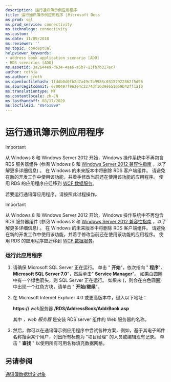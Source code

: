 ```yaml
---
description: 运行通讯簿示例应用程序
title: 运行通讯簿示例应用程序 |Microsoft Docs
ms.prod: sql
ms.prod_service: connectivity
ms.technology: connectivity
ms.custom: ''
ms.date: 11/09/2018
ms.reviewer: ''
ms.topic: conceptual
helpviewer_keywords:
- address book application scenario [ADO]
- RDS scenarios [ADO]
ms.assetid: 3a2644e9-d634-4ae6-a5b7-13fb7b317ec7
author: rothja
ms.author: jroth
ms.openlocfilehash: 1fddb0d0fb2d7a49c7b9983c03157922862f5d96
ms.sourcegitcommit: e700497f962e4c2274df16d9e651059b42ff1a10
ms.translationtype: MT
ms.contentlocale: zh-CN
ms.lasthandoff: 08/17/2020
ms.locfileid: "88451999"
---
```

# <a name="running-the-address-book-sample-application"></a>运行通讯簿示例应用程序
> [!IMPORTANT]
>  从 Windows 8 和 Windows Server 2012 开始，Windows 操作系统中不再包含 RDS 服务器组件 (参阅 Windows 8 和 [Windows Server 2012 兼容性指南](https://www.microsoft.com/download/details.aspx?id=27416) ，以了解更多详细信息) 。 在 Windows 的未来版本中将删除 RDS 客户端组件。 请避免在新的开发工作中使用该功能，并着手修改当前还在使用该功能的应用程序。 使用 RDS 的应用程序应迁移到 [WCF 数据服务](https://go.microsoft.com/fwlink/?LinkId=199565)。  
  
 若要运行通讯簿应用程序，请按照此过程操作。  
  
> [!IMPORTANT]
>  从 Windows 8 和 Windows Server 2012 开始，Windows 操作系统中不再包含 RDS 服务器组件 (参阅 Windows 8 和 [Windows Server 2012 兼容性指南](https://www.microsoft.com/download/details.aspx?id=27416) ，以了解更多详细信息) 。 在 Windows 的未来版本中将删除 RDS 客户端组件。 请避免在新的开发工作中使用该功能，并着手修改当前还在使用该功能的应用程序。 使用 RDS 的应用程序应迁移到 [WCF 数据服务](https://go.microsoft.com/fwlink/?LinkId=199565)。  
  
### <a name="to-run-this-application"></a>运行此应用程序  
  
1.  请确保 Microsoft SQL Server 正在运行。 单击 " **开始**"，依次指向 " **程序**"、 **Microsoft SQL Server 7.0**"，然后单击" **Service Manager**"。 如果白圆圈中有一个绿色箭头，则 SQL Server 正在运行。 如果未 (，则会在白色圆圈) 中出现一个红色方块，请单击 " **开始/继续**"。  
  
2.  在 Microsoft Internet Explorer 4.0 或更高版本中，键入以下地址：  
  
     **https://** *web*服务器 **/RDS/AddressBook/AddrBook.asp**  
  
     其中 *，web 服务器* 是安装 RDS server 组件的 Web 服务器的名称。  
  
3.  然后，你可以在通讯簿示例应用程序中尝试各种方案，例如，基于其电子邮件名称搜索某个用户，列出所有标题为 "项目经理" 的人员或编辑现有记录。 单击 " **查找** " 以使用所有可用名称填充数据网格。  
  
## <a name="see-also"></a>另请参阅  
 [通讯簿数据绑定对象](../../../ado/guide/remote-data-service/address-book-data-binding-object.md)




